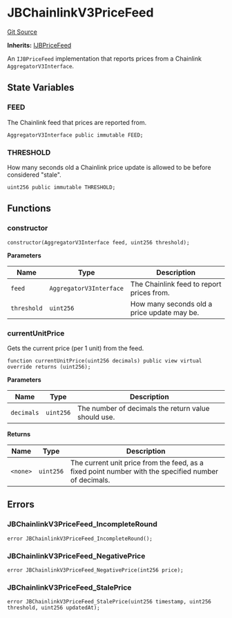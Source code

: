 # JBChainlinkV3PriceFeed
[Git Source](https://github.com/Bananapus/nana-core/blob/2998dca2fbd2658e2c8791d6dc8348147d69e28e/src/JBChainlinkV3PriceFeed.sol)

**Inherits:**
[IJBPriceFeed](/docs/dev/v4/api/core/interfaces/IJBPriceFeed.md)

An `IJBPriceFeed` implementation that reports prices from a Chainlink `AggregatorV3Interface`.


## State Variables
### FEED
The Chainlink feed that prices are reported from.


```solidity
AggregatorV3Interface public immutable FEED;
```


### THRESHOLD
How many seconds old a Chainlink price update is allowed to be before considered "stale".


```solidity
uint256 public immutable THRESHOLD;
```


## Functions
### constructor


```solidity
constructor(AggregatorV3Interface feed, uint256 threshold);
```
**Parameters**

|Name|Type|Description|
|----|----|-----------|
|`feed`|`AggregatorV3Interface`|The Chainlink feed to report prices from.|
|`threshold`|`uint256`|How many seconds old a price update may be.|


### currentUnitPrice

Gets the current price (per 1 unit) from the feed.


```solidity
function currentUnitPrice(uint256 decimals) public view virtual override returns (uint256);
```
**Parameters**

|Name|Type|Description|
|----|----|-----------|
|`decimals`|`uint256`|The number of decimals the return value should use.|

**Returns**

|Name|Type|Description|
|----|----|-----------|
|`<none>`|`uint256`|The current unit price from the feed, as a fixed point number with the specified number of decimals.|


## Errors
### JBChainlinkV3PriceFeed_IncompleteRound

```solidity
error JBChainlinkV3PriceFeed_IncompleteRound();
```

### JBChainlinkV3PriceFeed_NegativePrice

```solidity
error JBChainlinkV3PriceFeed_NegativePrice(int256 price);
```

### JBChainlinkV3PriceFeed_StalePrice

```solidity
error JBChainlinkV3PriceFeed_StalePrice(uint256 timestamp, uint256 threshold, uint256 updatedAt);
```

